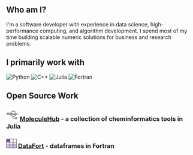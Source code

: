 ## Who am I?

I'm a software developer with experience in data science, high-performance computing, and algorithm development. I spend most of my time building scalable numeric solutions for business and research problems.

## I primarily work with

<div align="left">
  <img alt="Python" src="https://img.shields.io/badge/-Python-3776AB?style=for-the-badge&logo=python&logoColor=white" />
  <img alt="C++" src="https://img.shields.io/badge/-C++-00599C?style=for-the-badge&logo=cplusplus&logoColor=white" />
  <img alt="Julia" src="https://img.shields.io/badge/-Julia-9558B2?style=for-the-badge&logo=julia&logoColor=white" />
  <img alt="Fortran" src="https://img.shields.io/badge/-Fortran-734F96?style=for-the-badge&logo=fortran&logoColor=white" />
</div>

## Open Source Work

### <img src="./assets/moleculehub.png" height="32" alt="molecule hub logo"/> [MoleculeHub](https://github.com/MoleculeHub) - a collection of cheminformatics tools in Julia

### <img src="./assets/datafort.png" height="25" alt="molecule hub logo"/> [DataFort](https://github.com/rngil/DataFort) - dataframes in Fortran

<!-- ### <img src="./assets/luxjl.png" height="30" alt="molecule hub logo"/> [Lux.jl](https://github.com/LuxDL/Lux.jl) - Elegant and Performant Deep Learning -->

